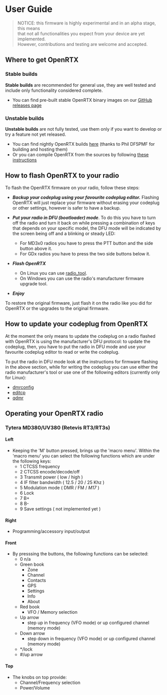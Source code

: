 # User Guide

> NOTICE: this firmware is highly experimental and in an alpha stage, this means \
that not all functionalities you expect from your device are yet implemented. \
However, contributions and testing are welcome and accepted.

## Where to get OpenRTX
### Stable builds
**Stable builds** are recommended for general use, they are well tested and include only functionality considered complete.
* You can find pre-built stable OpenRTX binary images on our [GitHub releases page](https://github.com/OpenRTX/OpenRTX/releases)

### Unstable builds
**Unstable builds** are not fully tested, use them only if you want to develop or try a feature not yet released.
* You can find nightly OpenRTX builds [here](https://openrtx.schinken-radio.de/nightly/)
(thanks to Phil DF5PMF for building and hosting them)
* Or you can compile OpenRTX from the sources by following [these instructions](compiling.md)

## How to flash OpenRTX to your radio
To flash the OpenRTX firmware on your radio, follow these steps:

* _**Backup your codeplug using your favourite codeplug editor.**_ Flashing OpenRTX will just replace your firmware without erasing your codeplug or other settings, however is safer to have a backup.

* _**Put your radio in DFU (bootloader) mode**_. To do this you have to turn off the radio and turn it back on while pressing a combination of keys that depends on your specific model, the DFU mode will be indicated by the screen being off and a blinking or steady LED:
    * For MD3x0 radios you have to press the PTT button and the side button above it.
    * For GDx radios you have to press the two side buttons below it.
    

* _**Flash OpenRTX**_
    * On Linux you can use [radio_tool](https://github.com/v0l/radio_tool).
    * On Windows you can use the radio's manufacturer firmware upgrade tool.

* _**Enjoy**_

To restore the original firmware, just flash it on the radio like you did for OpenRTX or the upgrades to the original firmware.

## How to update your codeplug from OpenRTX
At the moment the only means to update the codeplug on a radio flashed with OpenRTX is using the manufacturer's DFU protocol: to update the codeplug, then, you have to put the radio in DFU mode and use your favourite codeplug editor to read or write the codeplug.

To put the radio in DFU mode look at the instructions for firmware flashing in the above section, while for writing the codeplug you can use either the radio manufacturer's tool or use one of the following editors (currently only for Linux):

- [dmrconfig](https://github.com/OpenRTX/dmrconfig)
- [editcp](https://github.com/DaleFarnsworth-DMR/editcp)
- [qdmr](https://github.com/hmatuschek/qdmr) 



## Operating your OpenRTX radio
### Tytera MD380/UV380 (Retevis RT3/RT3s)

#### Left
* Keeping the 'M' button pressed, brings up the 'macro menu'. Within the 'macro menu' you can select the following functions which are under the following keys:
    * 1 CTCSS frequency
    * 2 CTCSS encode/decode/off
    * 3 Transmit power ( low / high )
    * 4 IF filter bandwidth ( 12.5 / 20 / 25 Khz )
    * 5 Modulation mode ( DMR / FM / _M17_ )
    * 6 Lock
    * 7 B+
    * 8 B-
    * 9 Save settings ( not implemented yet )

#### Right
* Programming/accessory input/output

#### Front
* By presssing the buttons, the following functions can be selected:
    * 0 n/a
    * Green book
        * Zone
        * Channel
        * Contacts
        * GPS
        * Settings
        * Info
        * About
    * Red book
        * VFO / Memory selection
    * Up arrow
        * step up in frequency (VFO mode) or up configured channel (memory mode)
    * Down arrow
        * step down in frequency (VFO mode) or up configured channel (memory mode)
    * */lock
    * #/up arrow

#### Top
* The knobs on top provide:
    * Channel/Frequency selection
    * Power/Volume

